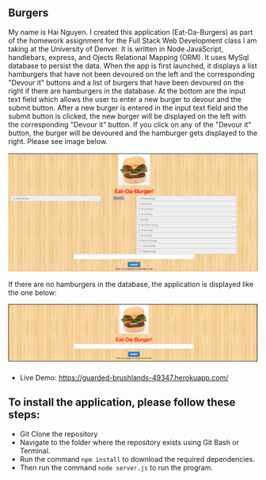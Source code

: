 ## Burgers

My name is Hai Nguyen. I created this application (Eat-Da-Burgers) as part of the homework assignment for the Full Stack Web Development class I am taking at the University of Denver. It is written in Node JavaScript, handlebars, express, and Ojects Relational Mapping (ORM). It uses MySql database to persist the data. When the app is first launched, it displays a list hamburgers that have not been devoured on the left and the corresponding "Devour it" buttons and a list of burgers that have been devoured on the right if there are hamburgers in the database. At the bottom are the input text field which allows the user to enter a new burger to devour and the submit button. After a new burger is entered in the input text field and the submit button is clicked, the new burger will be displayed on the left with the corresponding "Devour it" button. If you click on any of the "Devour it" button, the burger will be devoured and the hamburger gets displayed to the right. Please see image below.

![Image of Eat-Da-Burgers application](https://github.com/hnguy0221/Burgers/blob/master/public/assets/images/Eat-Da-Burgers.png)

If there are no hamburgers in the database, the application is displayed like the one below:

![Image of Eat-Da-Burgers application](https://github.com/hnguy0221/Burgers/blob/master/public/assets/images/Eat-Da-Burgers-No-Data.png)

* Live Demo: <https://guarded-brushlands-49347.herokuapp.com/>

## To install the application, please follow these steps:

* Git Clone the repository
* Navigate to the folder where the repository exists using Git Bash or Terminal.
* Run the command `npm install` to download the required dependencies.
* Then run the command `node server.js` to run the program.
